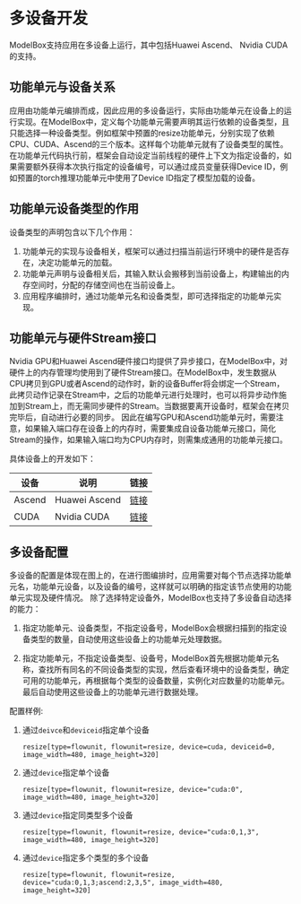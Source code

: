 # 多设备开发

ModelBox支持应用在多设备上运行，其中包括Huawei Ascend、 Nvidia CUDA的支持。

## 功能单元与设备关系

应用由功能单元编排而成，因此应用的多设备运行，实际由功能单元在设备上的运行实现。在ModelBox中，定义每个功能单元需要声明其运行依赖的设备类型，且只能选择一种设备类型。例如框架中预置的resize功能单元，分别实现了依赖CPU、CUDA、Ascend的三个版本。这样每个功能单元就有了设备类型的属性。
在功能单元代码执行前，框架会自动设定当前线程的硬件上下文为指定设备的，如果需要额外获得本次执行指定的设备编号，可以通过成员变量获得Device ID，例如预置的torch推理功能单元中使用了Device ID指定了模型加载的设备。

## 功能单元设备类型的作用

设备类型的声明包含以下几个作用：

1. 功能单元的实现与设备相关，框架可以通过扫描当前运行环境中的硬件是否存在，决定功能单元的加载。
1. 功能单元声明与设备相关后，其输入默认会搬移到当前设备上，构建输出的内存空间时，分配的存储空间也在当前设备上。
1. 应用程序编排时，通过功能单元名和设备类型，即可选择指定的功能单元实现。

## 功能单元与硬件Stream接口

Nvidia GPU和Huawei Ascend硬件接口均提供了异步接口，在ModelBox中，对硬件上的内存管理均使用到了硬件Stream接口。在ModelBox中，发生数据从CPU拷贝到GPU或者Ascend的动作时，新的设备Buffer将会绑定一个Stream，此拷贝动作记录在Stream中，之后的功能单元进行处理时，也可以将异步动作施加到Stream上，而无需同步硬件的Stream。当数据要离开设备时，框架会在拷贝完毕后，自动进行必要的同步。
因此在编写GPU和Ascend功能单元时，需要注意，如果输入端口存在设备上的内存时，需要集成自设备功能单元接口，简化Stream的操作，如果输入端口均为CPU内存时，则需集成通用的功能单元接口。

具体设备上的开发如下：

| 设备   | 说明          | 链接                        |
| ------ | ------------- | --------------------------- |
| Ascend | Huawei Ascend | [链接](ascend.md) |
| CUDA   | Nvidia CUDA   | [链接](cuda.md)   |

## 多设备配置

多设备的配置是体现在图上的，在进行图编排时，应用需要对每个节点选择功能单元名，功能单元设备，以及设备的编号，这样就可以明确的指定该节点使用的功能单元实现及硬件情况。
除了选择特定设备外，ModelBox也支持了多设备自动选择的能力：

1. 指定功能单元、设备类型，不指定设备号，ModelBox会根据扫描到的指定设备类型的数量，自动使用这些设备上的功能单元处理数据。

2. 指定功能单元，不指定设备类型、设备号，ModelBox首先根据功能单元名称，查找所有同名的不同设备类型的实现，然后查看环境中的设备类型，确定可用的功能单元，再根据每个类型的设备数量，实例化对应数量的功能单元。最后自动使用这些设备上的功能单元进行数据处理。

配置样例:

1. 通过`deivce`和`deviceid`指定单个设备

    ``` graphviz
    resize[type=flowunit, flowunit=resize, device=cuda, deviceid=0, image_width=480, image_height=320]
    ```

1. 通过`device`指定单个设备

    ``` graphviz
    resize[type=flowunit, flowunit=resize, device="cuda:0", image_width=480, image_height=320]
    ```

1. 通过`device`指定同类型多个设备

    ``` graphviz
    resize[type=flowunit, flowunit=resize, device="cuda:0,1,3", image_width=480, image_height=320]
    ```

1. 通过`device`指定多个类型的多个设备

    ``` graphviz
    resize[type=flowunit, flowunit=resize, device="cuda:0,1,3;ascend:2,3,5", image_width=480, image_height=320]
    ```
